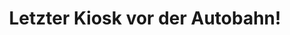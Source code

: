 ---
title: "Letzter Kiosk vor der Autobahn!"
url: /dortmund/letzter-kiosk-vor-der-autobahn/
shop: Kiosk
---